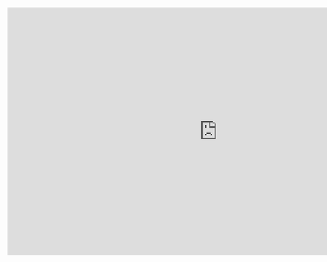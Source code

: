 <br>
<br>

<iframe src="https://docs.google.com/presentation/d/e/2PACX-1vSB2lEFVQibkkIzLXkNge0nRXW9C6HNJ0gs6NjdboQK_ze6avJSAxylTauFpuCeZ01aXuTQemZq24g8/embed?start=false&loop=false&delayms=10000" frameborder="0" width="960" height="569" allowfullscreen="true" mozallowfullscreen="true" webkitallowfullscreen="true" style="display: block;margin: auto;"></iframe>